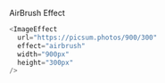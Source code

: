 AirBrush Effect

```js
<ImageEffect
  url="https://picsum.photos/900/300"
  effect="airbrush"
  width="900px"
  height="300px"
/>
```
